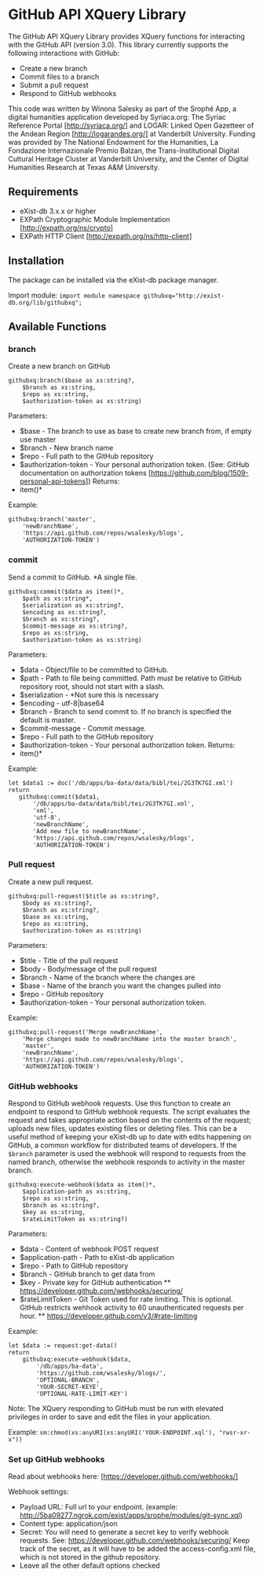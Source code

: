 
# GitHub API XQuery Library
The GitHub API XQuery Library provides XQuery functions for interacting with the GitHub API (version 3.0). 
This library currently supports the following interactions with GitHub: 
* Create a new branch
* Commit files to a branch
* Submit a pull request
* Respond to GitHub webhooks 

This code was written by Winona Salesky as part of the Srophé App, a digital humanities application 
developed by Syriaca.org: The Syriac Reference Portal [http://syriaca.org/] and LOGAR: Linked Open Gazetteer of the 
Andean Region [http://logarandes.org/] at Vanderbilt University. Funding was provided by The National Endowment for the Humanities, 
La Fondazione Internazionale Premio Balzan, the Trans-Institutional Digital Cultural Heritage Cluster at Vanderbilt University, 
and the Center of Digital Humanities Research at Texas A&M University. 
 
## Requirements
* eXist-db 3.x.x or higher
* EXPath Cryptographic Module Implementation [http://expath.org/ns/crypto]
* EXPath HTTP Client [http://expath.org/ns/http-client]

## Installation
The package can be installed via the eXist-db package manager. 

Import module: 
```import module namespace githubxq="http://exist-db.org/lib/githubxq";```

## Available Functions

### branch 
Create a new branch on GitHub

```
githubxq:branch($base as xs:string?, 
    $branch as xs:string, 
    $repo as xs:string, 
    $authorization-token as xs:string)
```    

Parameters:
 * $base - The branch to use as base to create new branch from, if empty use master
 * $branch - New branch name
 * $repo - Full path to the GitHub repository
 * $authorization-token - Your personal authorization token. (See: GitHub documentation on authorization tokens [https://github.com/blog/1509-personal-api-tokens])
Returns:
 * item()*

Example:
``` 
githubxq:branch('master', 
    'newBranchName', 
    'https://api.github.com/repos/wsalesky/blogs', 
    'AUTHORIZATION-TOKEN')
```
  
### commit 
Send a commit to GitHub. *A single file.
```
githubxq:commit($data as item()*, 
    $path as xs:string*, 
    $serialization as xs:string?,
    $encoding as xs:string?,
    $branch as xs:string?, 
    $commit-message as xs:string?, 
    $repo as xs:string,
    $authorization-token as xs:string)
```

Parameters:
* $data - Object/file to be committed to GitHub.
* $path - Path to file being committed.  Path must be relative to GitHub repository root, should not start with a slash.
* $serialization - *Not sure this is necessary
* $encoding - utf-8|base64
* $branch - Branch to send commit to. If no branch is specified the default is master.
* $commit-message - Commit message.
* $repo - Full path to the GitHub repository
* $authorization-token - Your personal authorization token.
Returns:
 * item()*
 
Example:
 ```
let $data1 := doc('/db/apps/ba-data/data/bibl/tei/2G3TK7GI.xml')
return 
    githubxq:commit($data1, 
        '/db/apps/ba-data/data/bibl/tei/2G3TK7GI.xml', 
        'xml',
        'utf-8',
        'newBranchName',
        'Add new file to newBranchName',
        'https://api.github.com/repos/wsalesky/blogs',
        'AUTHORIZATION-TOKEN') 
 ```
 
### Pull request 
Create a new pull request.

```
githubxq:pull-request($title as xs:string?, 
    $body as xs:string?, 
    $branch as xs:string?, 
    $base as xs:string, 
    $repo as xs:string, 
    $authorization-token as xs:string)
```
    
Parameters:
* $title - Title of the pull request
* $body - Body/message of the pull request
* $branch - Name of the branch where the changes are
* $base - Name of the branch you want the changes pulled into 
* $repo - GitHub repository
* $authorization-token - Your personal authorization token.

Example: 
```
githubxq:pull-request('Merge newBranchName', 
    'Merge changes made to newBranchName into the master branch', 
    'master', 
    'newBranchName', 
    'https://api.github.com/repos/wsalesky/blogs', 
    'AUTHORIZATION-TOKEN')
```

### GitHub webhooks
Respond to GitHub webhook requests. Use this function to create an endpoint to respond to GitHub webhook requests. 
The script evaluates the request and takes appropriate action based on the contents of the request; uploads new files, updates existing files or deleting files.
This can be a useful method of keeping your eXist-db up to date with edits happening on GitHub, a common workflow for distributed teams 
of developers. If the `$branch` parameter is used the webhook will respond to requests from the named branch, otherwise the webhook 
responds to activity in the master branch. 

```
githubxq:execute-webhook($data as item()*, 
    $application-path as xs:string, 
    $repo as xs:string, 
    $branch as xs:string?, 
    $key as xs:string, 
    $rateLimitToken as xs:string?)
```

Parameters:
* $data - Content of webhook POST request 
* $application-path - Path to eXist-db application 
* $repo - Path to GitHub repository
* $branch - GitHub branch to get data from
* $key - Private key for GitHub authentication 
**          https://developer.github.com/webhooks/securing/
* $rateLimitToken -  Git Token used for rate limiting. This is optional. 
GitHub restricts wehhook activity to 60 unauthenticated requests per hour. 
**         https://developer.github.com/v3/#rate-limiting

Example: 
```
let $data := request:get-data()
return 
    githubxq:execute-webhook($data, 
        '/db/apps/ba-data',  
        'https://github.com/wsalesky/blogs/', 
        'OPTIONAL-BRANCH', 
        'YOUR-SECRET-KEYE', 
        'OPTIONAL-RATE-LIMIT-KEY')
```

Note: The XQuery responding to GitHub must be run with elevated privileges in order to save and edit the files in your application. 

Example: ` sm:chmod(xs:anyURI(xs:anyURI('YOUR-ENDPOINT.xql'), "rwsr-xr-x")) `

### Set up GitHub webhooks
Read about webhooks here: [https://developer.github.com/webhooks/]

Webhook settings: 

* Payload URL:  Full url to your endpoint. (example: http://5ba09277.ngrok.com/exist/apps/srophe/modules/git-sync.xql)
* Content type: application/json
* Secret: You will need to generate a secret key to verify webhook requests. See: https://developer.github.com/webhooks/securing/
Keep track of the secret, as it will have to be added the access-config.xml file, which is not stored in the github repository. 
* Leave all the other default options checked

